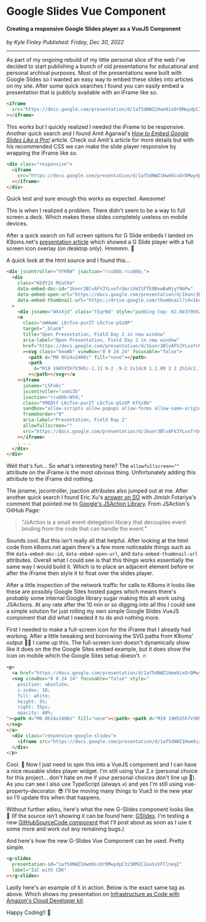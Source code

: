 # Google Slides Vue Component

#### Creating a responsive Google Slides player as a VueJS Component

_<div class="article-meta-data"> by Kyle Finley</span> Published:
<time itemprop="pubdate" datetime="12/30/2022">Friday, Dec 30, 2022</time></div>_

---

As part of my ongoing rebuild of my little personal slice of the web I've decided to start publishing a bunch of old presentations for educational and personal archival purposes. Most of the presentations were built with Google Slides so I wanted an easy way to embed these slides into articles on my site. After some quick searches I found you can easily embed a presentation that is publicly available with an iFrame like so.

```html
<iframe
  src="https://docs.google.com/presentation/d/1af5dNWZ1Hwm9ixOrDMwydpC3i5RM2C1auSxVFClneqI/embed"
></iframe>
```

This works but I quickly realized I needed the iFrame to be responsive. Another quick search and I found Amit Agarwal's _[How to Embed Google Slides Like a Pro!](https://www.labnol.org/embed-google-slides-200615)_ article. Check out Amit's article for more details but with his recommended CSS we can make the slide player responsive by wrapping the iFrame like so.

```html
<div class="responsive">
  <iframe
    src="https://docs.google.com/presentation/d/1af5dNWZ1Hwm9ixOrDMwydpC3i5RM2C1auSxVFClneqI/embed"
  ></iframe>
</div>
```

Quick test and sure enough this works as expected. Awesome!

This is when I realized a problem. There didn't seem to be a way to full screen a deck. Which makes these slides completely useless on mobile devices.

After a quick search on full screen options for G Slide embeds I landed on K8oms.net's [presentation article](https://www.k8oms.net/images/presentations) which showed a G Slide
player with a full screen icon overlay (on desktop only). Hmmmm. :thinking:

A quick look at the html source and I found this...

```html
<div jscontroller="VYKRW" jsaction="rcuQ6b:rcuQ6b;">
  <div
    class="WIdY2d M1aSXe"
    data-embed-doc-id="1konr3BlvAFVJYLvofrGmriVm2SFTE0BvwBaMjy79bPw"
    data-embed-open-url="https://docs.google.com/presentation/d/1konr3BlvAFVJYLvofrGmriVm2SFTE0BvwBaMjy79bPw/present"
    data-embed-thumbnail-url="https://drive.google.com/thumbnail?id=1konr3BlvAFVJYLvofrGmriVm2SFTE0BvwBaMjy79bPw&amp;sz=w967-h540-p-k-nu"
  >
    <div jsname="WXxXjd" class="t5qrWd" style="padding-top: 62.0437956204%"></div>
    <a
      class="oWHwWc L6cTce-purZT L6cTce-pSzOP"
      target="_blank"
      title="Open Presentation, Field Day 2 in new window"
      aria-label="Open Presentation, Field Day 2 in new window"
      href="https://docs.google.com/presentation/d/1konr3BlvAFVJYLvofrGmriVm2SFTE0BvwBaMjy79bPw/present"
      ><svg class="hmuWb" viewBox="0 0 24 24" focusable="false">
        <path d="M0 0h24v24H0z" fill="none"></path>
        <path
          d="M19 19H5V5h7V3H5c-1.11 0-2 .9-2 2v14c0 1.1.89 2 2 2h14c1.1 0 2-.9 2-2v-7h-2v7zM14 3v2h3.59l-9.83 9.83 1.41 1.41L19 6.41V10h2V3h-7z"
        ></path></svg></a
    ><iframe
      jsname="L5Fo6c"
      jscontroller="usmiIb"
      jsaction="rcuQ6b:WYd;"
      class="YMEQtf L6cTce-purZT L6cTce-pSzOP KfXz0b"
      sandbox="allow-scripts allow-popups allow-forms allow-same-origin allow-popups-to-escape-sandbox allow-downloads allow-modals"
      frameborder="0"
      aria-label="Presentation, Field Day 2"
      allowfullscreen=""
      src="https://docs.google.com/presentation/d/1konr3BlvAFVJYLvofrGmriVm2SFTE0BvwBaMjy79bPw/embed?delayms=3000&amp;loop=true&amp;start=true"
    ></iframe>
    . . .
  </div>
</div>
```

Well that's fun... So what's interesting here? The `allowfullscreen=""` attribute on the iFrame is the most obvious thing. Unfortunately adding this attribute to the iFrame did nothing.

The jsname, jscontroller, jsaction attributes also jumped out at me. After another quick search I found Eric Xu's [answer on SO](https://stackoverflow.com/a/65461417) with Jimish Fotariya's comment that pointed me to [Google's JSAction Library](https://github.com/google/jsaction). From JSAction's GitHub Page:

> "JsAction is a small event delegation library that decouples event binding from the code that can handle the event."

Sounds cool. But this isn't really all that helpful. After looking at the html code from k8oms.net again there's a few more noticeable things such as the `data-embed-doc-id`, `data-embed-open-url`, and `data-embed-thumbnail-url` attributes. Overall what I could see is that this things works essentially the same way I would build it. Which is to place an adjacent element before or after the iFrame then style it to float over the slides player.

After a little inspection of the network traffic for calls to K8oms it looks like these are possibly Google Sites hosted pages which means there's probably some internal Google library sugar making this all work using JSActions. At any rate after the 10 min or so digging into all this I could see a simple solution for just rolling my own simple Google Slides VueJS component that did what I needed it to do and nothing more.

First I needed to make a full-screen icon for the iFrame that I already had working. After a little tweaking and borrowing the SVG paths from K8oms' output :bowing_man: I came up this. The full-screen icon doesn't dynamically show like it does on the the Google Sites embed example, but it does show the icon on mobile which the Google Sites setup doesn't. :fire:

```html
<p>
  <a href="https://docs.google.com/presentation/d/1af5dNWZ1Hwm9ixOrDMwydpC3i5RM2C1auSxVFClneqI/present" target="_blank">
  <svg viewBox="0 0 24 24" focusable="false" style="
    position: absolute;
    z-index: 10;
    fill: white;
    height: 5%;
    right: 35px;
    opacity: 40%;
"><path d="M0 0h24v24H0z" fill="none"></path> <path d="M19 19H5V5h7V3H5c-1.11 0-2 .9-2 2v14c0 1.1.89 2 2 2h14c1.1 0 2-.9 2-2v-7h-2v7zM14 3v2h3.59l-9.83 9.83 1.41 1.41L19 6.41V10h2V3h-7z"></path>
</svg>
</a>
  <div class="responsive-google-slides">
    <iframe src="https://docs.google.com/presentation/d/1af5dNWZ1Hwm9ixOrDMwydpC3i5RM2C1auSxVFClneqI/embed" allowfullscreen></iframe>
  </div>
</p>

```

Cool. :partying_face: Now I just need to spin this into a VueJS component and I can have a nice reusable slides player widget. I'm still using Vue 2.x (personal choice for this project... don't hate on me if your personal choices don't line up :pray:). As you can see I also use TypeScript (always :fist_raised:) and yes I'm still using vue-property-decorator. :sunglasses: I'll be moving many things to Vue3 in the new year so I'll update this when that happens.

Without further adieu, here's what the new G-Slides component looks like. :tada: (If the source isn't showing it can be found here: [GSlides](https://github.com/kfinley/KyleFinley.net/blob/main/packages/vue2-client/src/components/GSlides.vue). I'm testing a new [GitHubSourceCode component](https://github.com/kfinley/KyleFinley.net/blob/main/packages/vue2-client/src/components/GitHubSourceCode.vue) that I'll post about as soon as I use it some more and work out any remaining bugs.)

<git-hub-source-code lang="html javascript typescript xml scss" path="https://api.github.com/repos/kfinley/KyleFinley.net/contents/packages/vue2-client/src/components/GSlides.vue"></git-hub-source-code>

And here's how the new G-Slides Vue Component can be used. Pretty simple.

```html
<g-slides
  presentation-id="1af5dNWZ1Hwm9ixOrDMwydpC3i5RM2C1auSxVFClneqI"
  label="IaC with CDK"
></g-slides>
```

Lastly here's an example of it in action. Below is the exact same tag as above. Which shows my presentation on [Infrastructure as Code with Amazon's Cloud Developer kit](/slides/iac-with-cdk/).

Happy Coding!! :beers:

<g-slides presentation-id="1af5dNWZ1Hwm9ixOrDMwydpC3i5RM2C1auSxVFClneqI" label="IaC with CDK"></g-slides>
